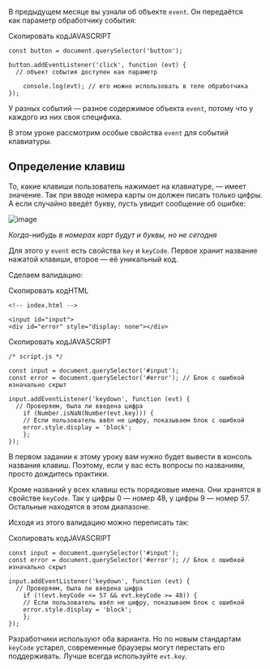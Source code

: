 

В предыдущем месяце вы узнали об объекте `event`. Он передаётся как параметр обработчику события:

Скопировать кодJAVASCRIPT

```
const button = document.querySelector('button');

button.addEventListener('click', function (evt) {
  // объект события доступен как параметр

    console.log(evt); // его можно использовать в теле обработчика
}); 
```

У разных событий — разное содержимое объекта `event`, потому что у каждого из них своя специфика.

В этом уроке рассмотрим особые свойства `event` для событий клавиатуры.

## Определение клавиш

То, какие клавиши пользователь нажимает на клавиатуре, — имеет значение. Так при вводе номера карты он должен писать только цифры. А если случайно введёт букву, пусть увидит сообщение об ошибке:

![image](https://pictures.s3.yandex.net/resources/keypress_card_1588440527.gif)

_Когда-нибудь в номерах карт будут и буквы, но не сегодня_

Для этого у `event` есть свойства `key` и `keyCode`. Первое хранит название нажатой клавиши, второе — её уникальный код.

Сделаем валидацию:

Скопировать кодHTML

```
<!-- index.html -->

<input id="input">
<div id="error" style="display: none"></div> 
```

Скопировать кодJAVASCRIPT

```
/* script.js */

const input = document.querySelector('#input');
const error = document.querySelector('#error'); // Блок с ошибкой изначально скрыт

input.addEventListener('keydown', function (evt) {
  // Проверяем, была ли введена цифра
    if (Number.isNaN(Number(evt.key))) {
    // Если пользователь ввёл не цифру, показываем блок с ошибкой
    error.style.display = 'block';
    };
}); 
```

В первом задании к этому уроку вам нужно будет вывести в консоль названия клавиш. Поэтому, если у вас есть вопросы по названиям, просто дождитесь практики.

Кроме названий у всех клавиш есть порядковые имена. Они хранятся в свойстве `keyCode`. Так у цифры 0 — номер 48, у цифры 9 — номер 57. Остальные находятся в этом диапазоне.

Исходя из этого валидацию можно переписать так:

Скопировать кодJAVASCRIPT

```
const input = document.querySelector('#input');
const error = document.querySelector('#error'); // Блок с ошибкой изначально скрыт

input.addEventListener('keydown', function (evt) {
  // Проверяем, была ли введена цифра
    if (!(evt.keyCode <= 57 && evt.keyCode >= 48)) {
    // Если пользователь ввёл не цифру, показываем блок с ошибкой
    error.style.display = 'block';
    };
}); 
```

Разработчики используют оба варианта. Но по новым стандартам `keyCode` устарел, современные браузеры могут перестать его поддерживать. Лучше всегда используйте `evt.key`.